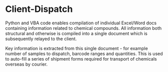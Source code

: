 # Client-Dispatch

Python and VBA code enables compilation of individual Excel/Word docs containing information related to chemical compounds. All information both structural and otherwise is compiled into a single document which is subsequently relayed to the client.

Key information is extracted from this single document - for example number of samples to dispatch, barcode ranges and quantities. This is used to auto-fill a series of shipment forms required for transport of chemicals overseas by courier. 

